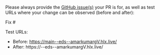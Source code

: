 Please always provide the [GitHub issue(s)](../issues) your PR is for, as well as test URLs where your change can be observed (before and after):

Fix #<gh-issue-id>

Test URLs:
- Before: https://main--eds--amarkumargV.hlx.live/
- After: https://<branch>--eds--amarkumargV.hlx.live/
